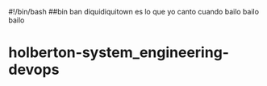 #!/bin/bash
##bin ban diquidiquitown es lo que yo canto cuando bailo bailo bailo
# holberton-system_engineering-devops

